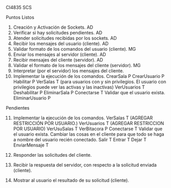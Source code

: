 CI4835
SCS

Puntos Listos

1. Creación y Activación de Sockets. AD
2. Verificar si hay solicitudes pendientes. AD
3. Atender solicitudes recibidas por los sockets. AD
4. Recibir los mensajes del usuario (cliente). AD
5. Validar formato de los comandos del usuario (cliente). MG
7. Enviar los mensajes al servidor (cliente). AD
8. Recibir mensajes del cliente (servidor). AD
9. Validar el formato de los mensajes del cliente (servidor). MG
10. Interpretar (por el servidor) los mensajes del cliente.
11. Implementar la ejecución de los comandos.
    CrearSala P
    CrearUsuario P
    Habilitar P
    VerSalas T (para usuarios con y sin privilegios. El usuario con privilegios puede ver las activas y las inactivas)
    VerUsuarios T
    Deshabilitar P
    EliminarSala P
    Conectarse T
      Validar que el usuario exista.
    EliminarUsuario P

Pendientes

11. Implementar la ejecución de los comandos.
VerSalas T (AGREGAR RESTRICCIÓN POR USUARIO.)
VerUsuarios T (AGREGAR RESTRICCION POR USUARIO)
VerUsuSalas T
VerBitacora P
Conectarse T
  Validar que el usuario exista.
  Cambiar las cosas en el cliente para que todo se haga a nombre del usuario recién conectado.
Salir T
Entrar T
Dejar T
EnviarMensaje T

12. Responder las solicitudes del cliente.
13. Recibir la respuesta del servidor, con respecto a la solicitud enviada (cliente).
14. Mostrar al usuario el resultado de su solicitud (cliente).
